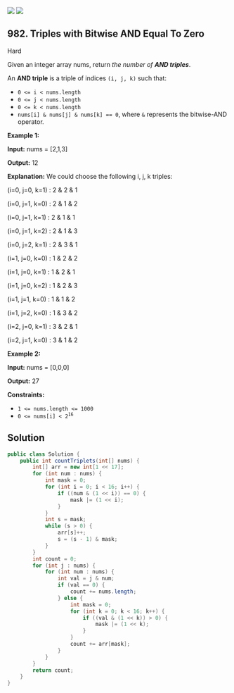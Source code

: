 [![](https://img.shields.io/github/stars/javadev/LeetCode-in-Java?label=Stars&style=flat-square)](https://github.com/javadev/LeetCode-in-Java)
[![](https://img.shields.io/github/forks/javadev/LeetCode-in-Java?label=Fork%20me%20on%20GitHub%20&style=flat-square)](https://github.com/javadev/LeetCode-in-Java/fork)

## 982\. Triples with Bitwise AND Equal To Zero

Hard

Given an integer array nums, return _the number of **AND triples**_.

An **AND triple** is a triple of indices `(i, j, k)` such that:

*   `0 <= i < nums.length`
*   `0 <= j < nums.length`
*   `0 <= k < nums.length`
*   `nums[i] & nums[j] & nums[k] == 0`, where `&` represents the bitwise-AND operator.

**Example 1:**

**Input:** nums = [2,1,3]

**Output:** 12

**Explanation:** We could choose the following i, j, k triples:

(i=0, j=0, k=1) : 2 & 2 & 1

(i=0, j=1, k=0) : 2 & 1 & 2

(i=0, j=1, k=1) : 2 & 1 & 1

(i=0, j=1, k=2) : 2 & 1 & 3

(i=0, j=2, k=1) : 2 & 3 & 1

(i=1, j=0, k=0) : 1 & 2 & 2

(i=1, j=0, k=1) : 1 & 2 & 1

(i=1, j=0, k=2) : 1 & 2 & 3

(i=1, j=1, k=0) : 1 & 1 & 2

(i=1, j=2, k=0) : 1 & 3 & 2

(i=2, j=0, k=1) : 3 & 2 & 1

(i=2, j=1, k=0) : 3 & 1 & 2

**Example 2:**

**Input:** nums = [0,0,0]

**Output:** 27

**Constraints:**

*   `1 <= nums.length <= 1000`
*   <code>0 <= nums[i] < 2<sup>16</sup></code>

## Solution

```java
public class Solution {
    public int countTriplets(int[] nums) {
        int[] arr = new int[1 << 17];
        for (int num : nums) {
            int mask = 0;
            for (int i = 0; i < 16; i++) {
                if ((num & (1 << i)) == 0) {
                    mask |= (1 << i);
                }
            }
            int s = mask;
            while (s > 0) {
                arr[s]++;
                s = (s - 1) & mask;
            }
        }
        int count = 0;
        for (int j : nums) {
            for (int num : nums) {
                int val = j & num;
                if (val == 0) {
                    count += nums.length;
                } else {
                    int mask = 0;
                    for (int k = 0; k < 16; k++) {
                        if ((val & (1 << k)) > 0) {
                            mask |= (1 << k);
                        }
                    }
                    count += arr[mask];
                }
            }
        }
        return count;
    }
}
```